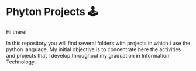# Phyton Projects :joystick:	

Hi there!

In this repository you will find several folders with projects in which I use the python language. My initial objective is to concentrate here the activities and projects that I develop throughout my graduation in Information Technology.
	


